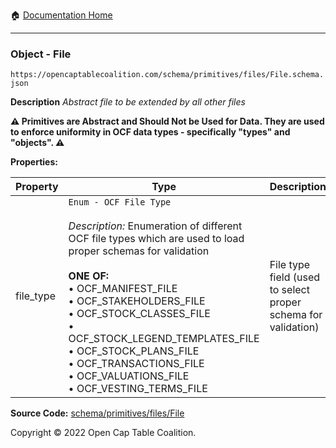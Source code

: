 :house: [Documentation Home](../../../../)

---

### Object - File

`https://opencaptablecoalition.com/schema/primitives/files/File.schema.json`

**Description** _Abstract file to be extended by all other files_

**:warning: Primitives are Abstract and Should Not be Used for Data. They are used to enforce uniformity in OCF data types - specifically "types" and "objects". :warning:**

**Properties:**

| Property  | Type                                                                                                                                                                                                                                                                                                                                                                                                                                                  | Description                                                   | Required   |
| --------- | ----------------------------------------------------------------------------------------------------------------------------------------------------------------------------------------------------------------------------------------------------------------------------------------------------------------------------------------------------------------------------------------------------------------------------------------------------- | ------------------------------------------------------------- | ---------- |
| file_type | `Enum - OCF File Type`</br></br>_Description:_ Enumeration of different OCF file types which are used to load proper schemas for validation</br></br>**ONE OF:** </br>&bull; OCF_MANIFEST_FILE </br>&bull; OCF_STAKEHOLDERS_FILE </br>&bull; OCF_STOCK_CLASSES_FILE </br>&bull; OCF_STOCK_LEGEND_TEMPLATES_FILE </br>&bull; OCF_STOCK_PLANS_FILE </br>&bull; OCF_TRANSACTIONS_FILE </br>&bull; OCF_VALUATIONS_FILE </br>&bull; OCF_VESTING_TERMS_FILE | File type field (used to select proper schema for validation) | `REQUIRED` |

**Source Code:** [schema/primitives/files/File](../../../../schema/primitives/files/File.schema.json)

Copyright © 2022 Open Cap Table Coalition.
